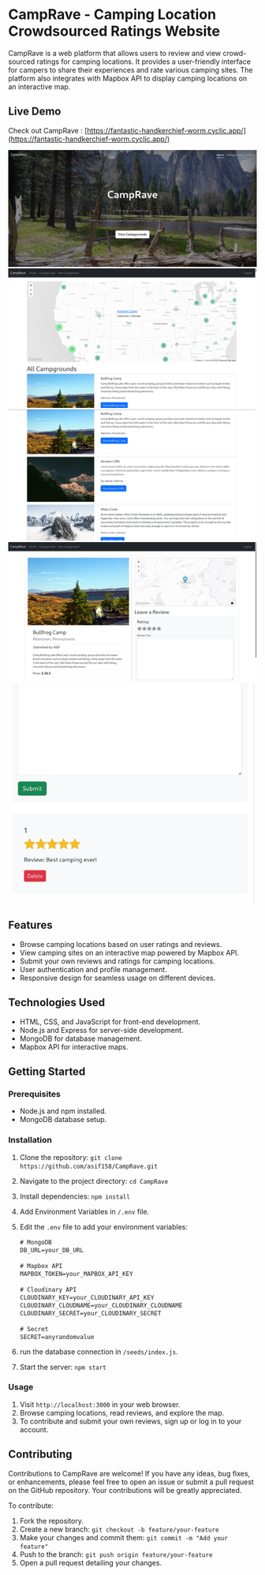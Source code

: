 # CampRave - Camping Location Crowdsourced Ratings Website

CampRave is a web platform that allows users to review and view crowd-sourced ratings for camping locations. It provides a user-friendly interface for campers to share their experiences and rate various camping sites. The platform also integrates with Mapbox API to display camping locations on an interactive map.
## Live Demo

Check out CampRave : [https://fantastic-handkerchief-worm.cyclic.app/](https://fantastic-handkerchief-worm.cyclic.app/)



![Screenshot 0 Homepage](/public/img/0.png)
![Screenshot 1 camping locations](/public/img/1.png)
![Screenshot 2 camping locations](/public/img/2.png)
![Screenshot 3 campground](/public/img/3.png)
![Screenshot 4 Ratings](/public/img/4.png)


## Features
- Browse camping locations based on user ratings and reviews.
- View camping sites on an interactive map powered by Mapbox API.
- Submit your own reviews and ratings for camping locations.
- User authentication and profile management.
- Responsive design for seamless usage on different devices.

## Technologies Used

- HTML, CSS, and JavaScript for front-end development.
- Node.js and Express for server-side development.
- MongoDB for database management.
- Mapbox API for interactive maps.

## Getting Started

### Prerequisites

- Node.js and npm installed.
- MongoDB database setup.

### Installation

1. Clone the repository: `git clone https://github.com/asif158/CampRave.git`
2. Navigate to the project directory: `cd CampRave`
3. Install dependencies: `npm install`
4. Add Environment Variables in `/.env` file.

5. Edit the `.env` file to add your environment variables:
    ```plaintext
    # MongoDB
    DB_URL=your_DB_URL

    # Mapbox API
    MAPBOX_TOKEN=your_MAPBOX_API_KEY

    # Cloudinary API
    CLOUDINARY_KEY=your_CLOUDINARY_API_KEY
    CLOUDINARY_CLOUDNAME=your_CLOUDINARY_CLOUDNAME
    CLOUDINARY_SECRET=your_CLOUDINARY_SECRET

    # Secret
    SECRET=anyrandomvalue
    ```
6. run the database connection in `/seeds/index.js`.
7. Start the server: `npm start`

### Usage

1. Visit `http://localhost:3000` in your web browser.
2. Browse camping locations, read reviews, and explore the map.
3. To contribute and submit your own reviews, sign up or log in to your account.

## Contributing
Contributions to CampRave are welcome! If you have any ideas, bug fixes, or enhancements, please feel free to open an issue or submit a pull request on the GitHub repository. Your contributions will be greatly appreciated.

To contribute:

1. Fork the repository.
2. Create a new branch: `git checkout -b feature/your-feature`
3. Make your changes and commit them: `git commit -m "Add your feature"`
4. Push to the branch: `git push origin feature/your-feature`
5. Open a pull request detailing your changes.